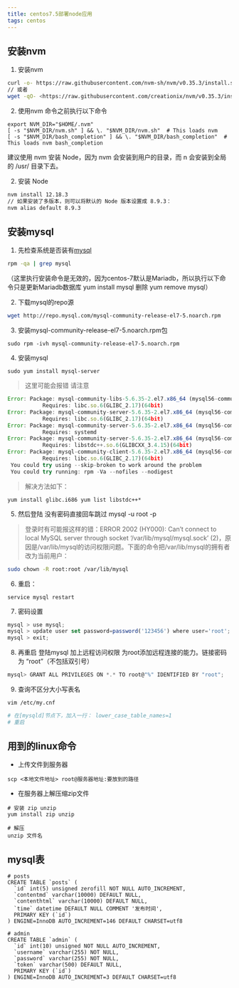```yaml
---
title: centos7.5部署node应用
tags: centos
---
```


## 安装nvm

1. 安装nvm

```bash
curl -o- https://raw.githubusercontent.com/nvm-sh/nvm/v0.35.3/install.sh | bash`
// 或者
wget -qO- <https://raw.githubusercontent.com/creationix/nvm/v0.35.3/install.sh> | bash
```
2. 使用nvm 命令之前执行以下命令

```
export NVM_DIR="$HOME/.nvm"
[ -s "$NVM_DIR/nvm.sh" ] && \. "$NVM_DIR/nvm.sh"  # This loads nvm
[ -s "$NVM_DIR/bash_completion" ] && \. "$NVM_DIR/bash_completion"  # This loads nvm bash_completion
```

建议使用 nvm 安装 Node，因为 nvm 会安装到用户的目录，而 n 会安装到全局的 /usr/ 目录下去。

2. 安装 Node

```bash
nvm install 12.18.3
// 如果安装了多版本，则可以将默认的 Node 版本设置成 8.9.3：
nvm alias default 8.9.3
```



## 安装mysql

1. 先检查系统是否装有[mysql](https://cloud.tencent.com/product/cdb?from=10680)

```bash
rpm -qa | grep mysql
```

（这里执行安装命令是无效的，因为centos-7默认是Mariadb，所以执行以下命令只是更新Mariadb数据库 yum install mysql 删除 yum remove mysql）

2. 下载mysql的repo源

```bash
wget http://repo.mysql.com/mysql-community-release-el7-5.noarch.rpm
```

3. 安装mysql-community-release-el7-5.noarch.rpm包

```
sudo rpm -ivh mysql-community-release-el7-5.noarch.rpm
```

4. 安装mysql

```
sudo yum install mysql-server
```

> 这里可能会报错 请注意

```javascript
Error: Package: mysql-community-libs-5.6.35-2.el7.x86_64 (mysql56-community)
           Requires: libc.so.6(GLIBC_2.17)(64bit)
Error: Package: mysql-community-server-5.6.35-2.el7.x86_64 (mysql56-community)
           Requires: libc.so.6(GLIBC_2.17)(64bit)
Error: Package: mysql-community-server-5.6.35-2.el7.x86_64 (mysql56-community)
           Requires: systemd
Error: Package: mysql-community-server-5.6.35-2.el7.x86_64 (mysql56-community)
           Requires: libstdc++.so.6(GLIBCXX_3.4.15)(64bit)
Error: Package: mysql-community-client-5.6.35-2.el7.x86_64 (mysql56-community)
           Requires: libc.so.6(GLIBC_2.17)(64bit)
 You could try using --skip-broken to work around the problem
 You could try running: rpm -Va --nofiles --nodigest
```

> 解决方法如下：

```
yum install glibc.i686 yum list libstdc++*
```

5. 然后登陆 没有密码直接回车跳过 mysql -u root -p
>  登录时有可能报这样的错：ERROR 2002 (HY000): Can’t connect to local MySQL server through socket ‘/var/lib/mysql/mysql.sock’ (2)，原因是/var/lib/mysql的访问权限问题。下面的命令把/var/lib/mysql的拥有者改为当前用户：

```bash
sudo chown -R root:root /var/lib/mysql
```

6. 重启：

```
service mysql restart
```

7. 密码设置

```javascript
mysql > use mysql;
mysql > update user set password=password('123456') where user='root';
mysql > exit;
```

8. 再重启 登陆mysql  加上远程访问权限 为root添加远程连接的能力。链接密码为 “root”（不包括双引号）

```javascript
mysql> GRANT ALL PRIVILEGES ON *.* TO root@"%" IDENTIFIED BY "root";　　
```

9. 查询不区分大小写表名

```bash
vim /etc/my.cnf

# 在[mysqld]节点下，加入一行： lower_case_table_names=1
# 重启
```



## 用到的linux命令

- 上传文件到服务器

```
scp <本地文件地址> root@服务器地址:要放到的路径
```

- 在服务器上解压缩zip文件

```
# 安装 zip unzip
yum install zip unzip

# 解压
unzip 文件名
```

  

## mysql表

```mysql
# posts
CREATE TABLE `posts` (
  `id` int(5) unsigned zerofill NOT NULL AUTO_INCREMENT,
  `contentmd` varchar(10000) DEFAULT NULL,
  `contenthtml` varchar(10000) DEFAULT NULL,
  `time` datetime DEFAULT NULL COMMENT '发布时间',
  PRIMARY KEY (`id`)
) ENGINE=InnoDB AUTO_INCREMENT=146 DEFAULT CHARSET=utf8

# admin
CREATE TABLE `admin` (
  `id` int(10) unsigned NOT NULL AUTO_INCREMENT,
  `username` varchar(255) NOT NULL,
  `password` varchar(255) NOT NULL,
  `token` varchar(500) DEFAULT NULL,
  PRIMARY KEY (`id`)
) ENGINE=InnoDB AUTO_INCREMENT=3 DEFAULT CHARSET=utf8
```

